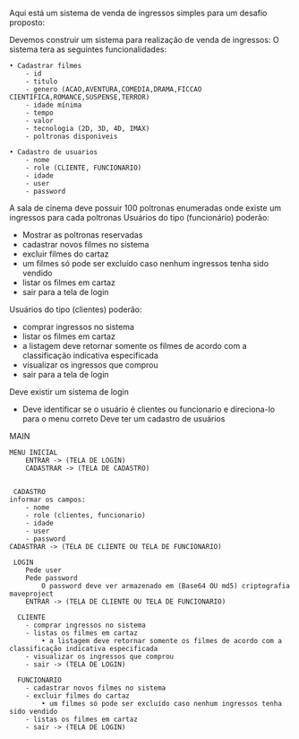 Aqui está um sistema de venda de ingressos simples para um desafio
proposto:

Devemos construir um sistema para realização de venda de ingressos:
O sistema tera as seguintes funcionalidades:

	• Cadastrar filmes
		- id
		- titulo
		- genero (ACAO,AVENTURA,COMEDIA,DRAMA,FICCAO CIENTIFICA,ROMANCE,SUSPENSE,TERROR)
		- idade mínima
		- tempo
		- valor
		- tecnologia (2D, 3D, 4D, IMAX)
		- poltronas disponiveis

	• Cadastro de usuarios
		- nome
		- role (CLIENTE, FUNCIONARIO)
		- idade
		- user
		- password


A sala de cinema deve possuir 100 poltronas enumeradas onde existe um ingressos para cada poltronas
Usuários do tipo (funcionário) poderão:

- Mostrar as poltronas reservadas
- cadastrar novos filmes no sistema
- excluir filmes do cartaz
- um filmes só pode ser excluído caso nenhum ingressos tenha sido vendido
- listar os filmes em cartaz
- sair para a tela de login


Usuários do tipo (clientes) poderão:
- comprar ingressos no sistema
- listar os filmes em cartaz
- a listagem deve retornar somente os filmes de acordo com a classificação indicativa especificada
- visualizar os ingressos que comprou
- sair para a tela de login

Deve existir um sistema de login
- Deve identificar se o usuário é clientes ou funcionario e direciona-lo para o menu correto
Deve ter um cadastro de usuários


MAIN

    MENU INICIAL
		ENTRAR -> (TELA DE LOGIN)
		CADASTRAR -> (TELA DE CADASTRO)

     
     CADASTRO
	informar os campos:
		- nome
		- role (clientes, funcionario)
		- idade
		- user
		- password
	CADASTRAR -> (TELA DE CLIENTE OU TELA DE FUNCIONARIO)

     LOGIN
		Pede user
		Pede password
			O password deve ver armazenado em (Base64 OU md5) criptografia maveproject
		ENTRAR -> (TELA DE CLIENTE OU TELA DE FUNCIONARIO)

      CLIENTE
		- comprar ingressos no sistema
		- listas os filmes em cartaz
			• a listagem deve retornar somente os filmes de acordo com a classificação indicativa especificada
		- visualizar os ingressos que comprou
		- sair -> (TELA DE LOGIN)

      FUNCIONARIO
		- cadastrar novos filmes no sistema
		- excluir filmes do cartaz
			• um filmes só pode ser excluído caso nenhum ingressos tenha sido vendido
		- listas os filmes em cartaz
		- sair -> (TELA DE LOGIN)
